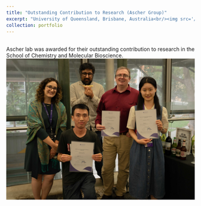 ```yaml
---
title: "Outstanding Contribution to Research (Ascher Group)"
excerpt: "University of Queensland, Brisbane, Australia<br/><img src='/images/group_awards.jpg'>"
collection: portfolio
---
```


<br>
Ascher lab was awarded for their outstanding contribution to research in the School of Chemistry and Molecular Bioscience. 

<img src='/images/group_awards.jpg'>
